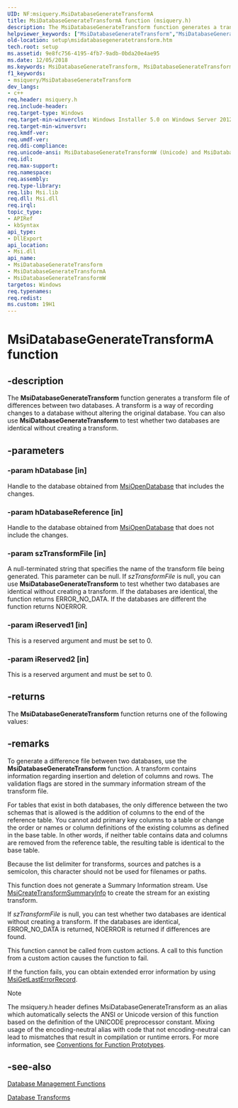 ```yaml
---
UID: NF:msiquery.MsiDatabaseGenerateTransformA
title: MsiDatabaseGenerateTransformA function (msiquery.h)
description: The MsiDatabaseGenerateTransform function generates a transform file of differences between two databases.
helpviewer_keywords: ["MsiDatabaseGenerateTransform","MsiDatabaseGenerateTransform function","MsiDatabaseGenerateTransformA","MsiDatabaseGenerateTransformW","_msi_msidatabasegeneratetransform","msiquery/MsiDatabaseGenerateTransform","msiquery/MsiDatabaseGenerateTransformA","msiquery/MsiDatabaseGenerateTransformW","setup.msidatabasegeneratetransform"]
old-location: setup\msidatabasegeneratetransform.htm
tech.root: setup
ms.assetid: 9e8fc756-4195-4fb7-9adb-0bda20e4ae95
ms.date: 12/05/2018
ms.keywords: MsiDatabaseGenerateTransform, MsiDatabaseGenerateTransform function, MsiDatabaseGenerateTransformA, MsiDatabaseGenerateTransformW, _msi_msidatabasegeneratetransform, msiquery/MsiDatabaseGenerateTransform, msiquery/MsiDatabaseGenerateTransformA, msiquery/MsiDatabaseGenerateTransformW, setup.msidatabasegeneratetransform
f1_keywords:
- msiquery/MsiDatabaseGenerateTransform
dev_langs:
- c++
req.header: msiquery.h
req.include-header: 
req.target-type: Windows
req.target-min-winverclnt: Windows Installer 5.0 on Windows Server 2012, Windows 8, Windows Server 2008 R2 or Windows 7. Windows Installer 4.0 or Windows Installer 4.5 on   Windows Server 2008 or Windows Vista. Windows Installer on Windows Server 2003 or Windows XP
req.target-min-winversvr: 
req.kmdf-ver: 
req.umdf-ver: 
req.ddi-compliance: 
req.unicode-ansi: MsiDatabaseGenerateTransformW (Unicode) and MsiDatabaseGenerateTransformA (ANSI)
req.idl: 
req.max-support: 
req.namespace: 
req.assembly: 
req.type-library: 
req.lib: Msi.lib
req.dll: Msi.dll
req.irql: 
topic_type:
- APIRef
- kbSyntax
api_type:
- DllExport
api_location:
- Msi.dll
api_name:
- MsiDatabaseGenerateTransform
- MsiDatabaseGenerateTransformA
- MsiDatabaseGenerateTransformW
targetos: Windows
req.typenames: 
req.redist: 
ms.custom: 19H1
---
```


# MsiDatabaseGenerateTransformA function


## -description


The 
<b>MsiDatabaseGenerateTransform</b> function generates a transform file of differences between two databases. A transform is a way of recording changes to a database without altering the original database. You can also use 
<b>MsiDatabaseGenerateTransform</b> to test whether two databases are identical without creating a transform.


## -parameters




### -param hDatabase [in]

Handle to the database obtained from <a href="https://docs.microsoft.com/windows/desktop/api/msiquery/nf-msiquery-msiopendatabasea">MsiOpenDatabase</a> that includes the changes.


### -param hDatabaseReference [in]

Handle to the database obtained from <a href="https://docs.microsoft.com/windows/desktop/api/msiquery/nf-msiquery-msiopendatabasea">MsiOpenDatabase</a> that does not include the changes.


### -param szTransformFile [in]

A null-terminated string that specifies the name of the transform file being generated. This parameter can be null. If <i>szTransformFile</i> is null, you can use 
<b>MsiDatabaseGenerateTransform</b> to test whether two databases are identical without creating a transform. If the databases are identical, the function returns ERROR_NO_DATA. If the databases are different the function returns NOERROR.


### -param iReserved1 [in]

This is a reserved argument and must be set to 0.


### -param iReserved2 [in]

This is a reserved argument and must be set to 0.


## -returns



The 
<b>MsiDatabaseGenerateTransform</b> function returns one of the following values:




## -remarks



To generate a difference file between two databases, use the 
<b>MsiDatabaseGenerateTransform</b> function. A transform contains information regarding insertion and deletion of columns and rows. The validation flags are stored in the summary information stream of the transform file.

For tables that exist in both databases, the only difference between the two schemas that is allowed is the addition of columns to the end of the reference table. You cannot add primary key columns to a table or change the order or names or column definitions of the existing columns as defined in the base table. In other words, if neither table contains data and columns are removed from the reference table, the resulting table is identical to the base table.

Because the list delimiter for transforms, sources and patches is a semicolon, this character should not be used for filenames or paths.

This function does not generate a Summary Information stream. Use 
<a href="https://docs.microsoft.com/windows/desktop/api/msiquery/nf-msiquery-msicreatetransformsummaryinfoa">MsiCreateTransformSummaryInfo</a> to create the stream for an existing transform.

If <i>szTransformFile</i> is null, you can test whether two databases are identical without creating a transform. If the databases are identical, ERROR_NO_DATA is returned, NOERROR is returned if differences are found.

This function cannot be called from custom actions. A call to this function from a custom action causes the function to fail.

If the function fails, you can obtain extended error information by using <a href="https://docs.microsoft.com/windows/desktop/api/msiquery/nf-msiquery-msigetlasterrorrecord">MsiGetLastErrorRecord</a>.





> [!NOTE]
> The msiquery.h header defines MsiDatabaseGenerateTransform as an alias which automatically selects the ANSI or Unicode version of this function based on the definition of the UNICODE preprocessor constant. Mixing usage of the encoding-neutral alias with code that not encoding-neutral can lead to mismatches that result in compilation or runtime errors. For more information, see [Conventions for Function Prototypes](/windows/win32/intl/conventions-for-function-prototypes).

## -see-also




<a href="https://docs.microsoft.com/windows/desktop/Msi/database-functions">Database Management Functions</a>



<a href="https://docs.microsoft.com/windows/desktop/Msi/database-transforms">Database Transforms</a>
 

 

